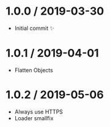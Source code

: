 1.0.0 / 2019-03-30
==================

  * Initial commit :sparkles:

1.0.1 / 2019-04-01
==================

  * Flatten Objects

1.0.2 / 2019-05-06
==================

  * Always use HTTPS
  * Loader smallfix
